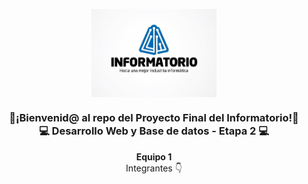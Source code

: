 <p align="center" width="300">
   <img align="center" width="200" src="https://github.com/malbarenga/INFORMATORIO2022/blob/6384ca4e120b9d600b42738d56ac8ac1b95156ff/informatorio%20(2).jpg" />
   <h3 align="center">👋¡Bienvenid@ al repo del Proyecto Final del Informatorio!👋 <br>
     💻 Desarrollo Web y Base de datos - Etapa 2 💻</h3>
</p>

<p align="center"><strong>Equipo 1</strong> <br />Integrantes 👇</p>
<p align="center">
<!-- ACA VAN LOS INTEGRANTES-->
</p>


<!--   

### 📝 Blog para la fundación ["Vientos de Cambio"](http://fvientosdecambio.pythonanywhere.com/)
- En este blog se comparte información relevante de la Fundación, como las actividades realizadas o aquellas programadas, su misión y valores, sus orígenes e historia, enlace con otras redes sociales y también una sección que posibilite ingresar al link a través del cual reciben donaciones económicas. 
- El formato blog permite además, la creación de posteos, siendo administradores, lo que, sin dudas, cumple con lo solicitado por los interesados.


### 📹 En este video, encontrará un [Tutorial](https://www.youtube.com/watch?v=tQ7sHToAE6Q&feature=youtu.be)
- En este video se podrá tener un panorama sobre el contenido del Blog, ademas de cómo editar grupos, usuarios y posteos siendo administrador. 
- Blog creado con: Framework: Django 4.0.
-->

